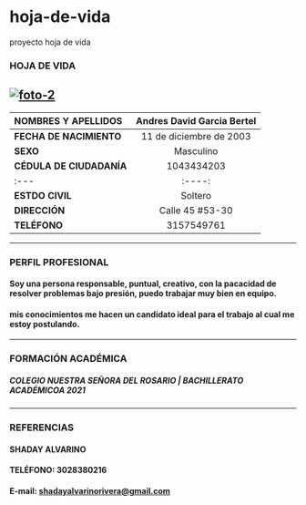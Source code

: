 # hoja-de-vida
proyecto hoja de vida
### **HOJA DE VIDA**
<a href="https://ibb.co/NFyGqHn"><img src="https://i.ibb.co/NFyGqHn/foto-2.jpg" alt="foto-2" border="0"></a>
---
| **NOMBRES Y APELLIDOS**   |Andres David Garcia Bertel | 
| :---                      | :----:                    | 
| **FECHA DE NACIMIENTO**   | 11 de diciembre de 2003   | 
| **SEXO**                  | Masculino                 |  
| **CÉDULA DE CIUDADANÍA**  | 1043434203                | 
| :---                      |  :----:                   | 
| **ESTDO CIVIL**           | Soltero                   | 
| **DIRECCIÓN**             | Calle 45 #53-30           | 
| **TELÉFONO**              | 3157549761                | 
---
### **PERFIL PROFESIONAL**
#### Soy una persona responsable, puntual, creativo, con la pacacidad de resolver problemas bajo presión, puedo trabajar muy bien en equipo.
#### mis conocimientos me hacen un candidato ideal para el trabajo al cual me estoy postulando.
---
### **FORMACIÓN ACADÉMICA**
##### COLEGIO NUESTRA SEÑORA DEL ROSARIO | BACHILLERATO ACADÉMICOA 2021
---
### **REFERENCIAS**
#### SHADAY ALVARINO
#### TELÉFONO: 3028380216
#### E-mail: shadayalvarinorivera@gmail.com
